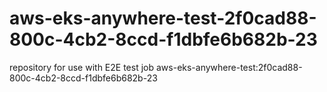 # aws-eks-anywhere-test-2f0cad88-800c-4cb2-8ccd-f1dbfe6b682b-23
repository for use with E2E test job aws-eks-anywhere-test:2f0cad88-800c-4cb2-8ccd-f1dbfe6b682b-23
